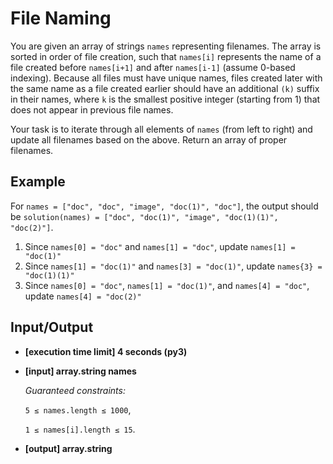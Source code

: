 # File Naming

You are given an array of strings `names` representing filenames. The array is sorted in order of file creation, such that `names[i]` represents the name of a file created before `names[i+1]` and after `names[i-1]` (assume 0-based indexing). Because all files must have unique names, files created later with the same name as a file created earlier should have an additional `(k)` suffix in their names, where `k` is the smallest positive integer (starting from 1) that does not appear in previous file names.

Your task is to iterate through all elements of `names` (from left to right) and update all filenames based on the above. Return an array of proper filenames.

## Example

For `names = ["doc", "doc", "image", "doc(1)", "doc"]`, the output should be `solution(names) = ["doc", "doc(1)", "image", "doc(1)(1)", "doc(2)"]`.

1. Since `names[0] = "doc"` and `names[1] = "doc"`, update `names[1] = "doc(1)"`
2. Since `names[1] = "doc(1)"` and `names[3] = "doc(1)"`, update `names{3} = "doc(1)(1)"`
3. Since `names[0] = "doc"`, `names[1] = "doc(1)"`, and `names[4] = "doc"`, update `names[4] = "doc(2)"`

## Input/Output

- **[execution time limit] 4 seconds (py3)**

- **[input] array.string names**

	*Guaranteed constraints:*

	`5 ≤ names.length ≤ 1000`,

	`1 ≤ names[i].length ≤ 15`.

- **[output] array.string**


